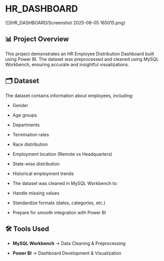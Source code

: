# HR_DASHBOARD

![](HR_DASHBOARD/Screenshot 2025-08-05 165015.png)

__📊 Project Overview__
---

This project demonstrates an HR Employee Distribution Dashboard built using Power BI.
The dataset was preprocessed and cleaned using MySQL Workbench, ensuring accurate and insightful visualizations.

__🗂️ Dataset__
---

The dataset contains information about employees, including:

- Gender

- Age groups

- Departments

- Termination rates

- Race distribution

- Employment location (Remote vs Headquarters)

- State-wise distribution

- Historical employment trends

- The dataset was cleaned in MySQL Workbench to:

- Handle missing values

- Standardize formats (dates, categories, etc.)

- Prepare for smooth integration with Power BI

__🛠️ Tools Used__
---

- __MySQL Workbench__ → Data Cleaning & Preprocessing

- __Power BI__ → Dashboard Development & Visualization
